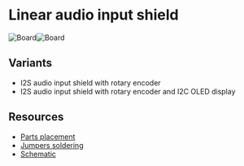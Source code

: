 # Linear audio input shield

![Board](https://github.com/srg74/WLED-ESP32-dev-board/blob/main/Shields/Linear_audio_input_shield/Docs/AUX_shield_front.jpeg)![Board](https://github.com/srg74/WLED-ESP32-dev-board/blob/main/Shields/Linear_audio_input_shield/Docs/AUX_shield_back.jpg)

## Variants

- I2S audio input shield with rotary encoder
- I2S audio input shield with rotary encoder and I2C OLED display

## Resources

- [Parts placement](https://github.com/srg74/WLED-ESP32-dev-board/blob/main/Shields/Linear_audio_input_shield/Docs/Sound_AUX_shield.B-2.png)
- [Jumpers soldering](https://github.com/srg74/WLED-ESP32-dev-board/blob/main/Shields/Linear_audio_input_shield/Docs/I2S-shield-pinout.pdf)
- [Schematic](https://github.com/srg74/WLED-ESP32-dev-board/blob/main/Shields/Linear_audio_input_shield/Docs/Sound_AUX_shield.pdf)
